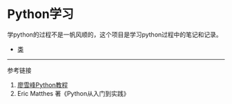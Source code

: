 # Python学习

学python的过程不是一帆风顺的，这个项目是学习python过程中的笔记和记录。



- [类](./类)



-----

参考链接

1. [廖雪峰Python教程](<https://www.liaoxuefeng.com/wiki/1016959663602400>)
2. Eric Matthes 著《Python从入门到实践》